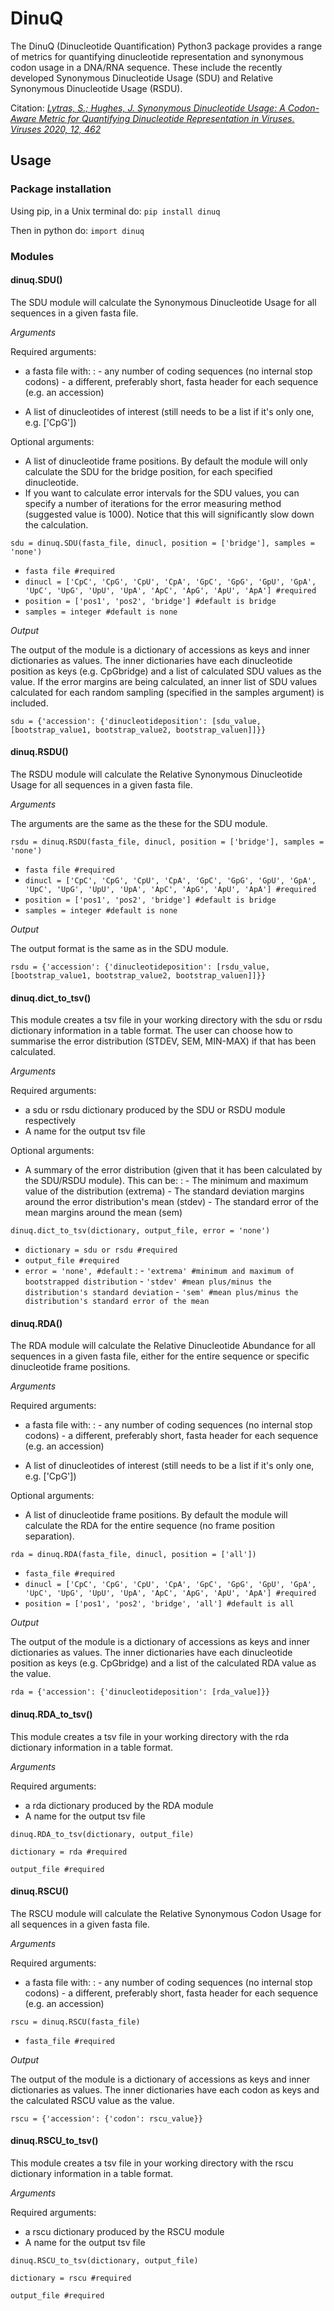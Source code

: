 DinuQ
=====

The DinuQ (Dinucleotide Quantification) Python3 package provides a range
of metrics for quantifying dinucleotide representation and synonymous
codon usage in a DNA/RNA sequence. These include the recently developed
Synonymous Dinucleotide Usage (SDU) and Relative Synonymous Dinucleotide
Usage (RSDU).

Citation: *[Lytras, S.; Hughes, J. Synonymous Dinucleotide Usage: A Codon-Aware Metric for Quantifying Dinucleotide Representation in Viruses. Viruses 2020, 12, 462](https://doi.org/10.3390/v12040462)*

Usage
-----

### Package installation

Using pip, in a Unix terminal do: `pip install dinuq`

Then in python do: `import dinuq`

### Modules

#### dinuq.SDU()

The SDU module will calculate the Synonymous Dinucleotide Usage for all
sequences in a given fasta file.



*Arguments*

Required arguments:

-   a fasta file with:
    :   -   any number of coding sequences (no internal stop codons)
        -   a different, preferably short, fasta header for each
            sequence (e.g. an accession)

-   A list of dinucleotides of interest (still needs to be a list if
    it's only one, e.g. ['CpG'])

Optional arguments:

-   A list of dinucleotide frame positions. By default the module will
    only calculate the SDU for the bridge position, for each specified
    dinucleotide.
-   If you want to calculate error intervals for the SDU values, you can
    specify a number of iterations for the error measuring method
    (suggested value is 1000). Notice that this will significantly slow
    down the calculation.

`sdu = dinuq.SDU(fasta_file, dinucl, position = ['bridge'], samples = 'none')`

-   `fasta file #required`
-   `dinucl = ['CpC', 'CpG', 'CpU', 'CpA', 'GpC', 'GpG', 'GpU', 'GpA', 'UpC', 'UpG', 'UpU', 'UpA', 'ApC', 'ApG', 'ApU', 'ApA'] #required`
-   `position = ['pos1', 'pos2', 'bridge'] #default is bridge`
-   `samples = integer #default is none`



*Output*

The output of the module is a dictionary of accessions as keys and inner
dictionaries as values. The inner dictionaries have each dinucleotide
position as keys (e.g. CpGbridge) and a list of calculated SDU values as
the value. If the error margins are being calculated, an inner list of
SDU values calculated for each random sampling (specified in the samples
argument) is included.

`sdu = {'accession': {'dinucleotideposition': [sdu_value, [bootstrap_value1, bootstrap_value2, bootstrap_valuen]]}}`



#### dinuq.RSDU()

The RSDU module will calculate the Relative Synonymous Dinucleotide
Usage for all sequences in a given fasta file.



*Arguments*

The arguments are the same as the these for the SDU module.

`rsdu = dinuq.RSDU(fasta_file, dinucl, position = ['bridge'], samples = 'none')`

-   `fasta file #required`
-   `dinucl = ['CpC', 'CpG', 'CpU', 'CpA', 'GpC', 'GpG', 'GpU', 'GpA', 'UpC', 'UpG', 'UpU', 'UpA', 'ApC', 'ApG', 'ApU', 'ApA'] #required`
-   `position = ['pos1', 'pos2', 'bridge'] #default is bridge`
-   `samples = integer #default is none`



*Output*

The output format is the same as in the SDU module.

`rsdu = {'accession': {'dinucleotideposition': [rsdu_value, [bootstrap_value1, bootstrap_value2, bootstrap_valuen]]}}`



#### dinuq.dict\_to\_tsv()

This module creates a tsv file in your working directory with the sdu or
rsdu dictionary information in a table format. The user can choose how
to summarise the error distribution (STDEV, SEM, MIN-MAX) if that has
been calculated.



*Arguments*

Required arguments:

-   a sdu or rsdu dictionary produced by the SDU or RSDU module
    respectively
-   A name for the output tsv file

Optional arguments:

-   A summary of the error distribution (given that it has been calculated by the SDU/RSDU module). This can be:
    :   -   The minimum and maximum value of the distribution (extrema)
        -   The standard deviation margins around the error
            distribution's mean (stdev)
        -   The standard error of the mean margins around the mean (sem)

`dinuq.dict_to_tsv(dictionary, output_file, error = 'none')`

-   `dictionary = sdu or rsdu #required`
-   `output_file #required`
-   `error = 'none', #default`
    :   -   `'extrema' #minimum and maximum of bootstrapped distribution`
        -   `'stdev' #mean plus/minus the distribution's standard deviation`
        -   `'sem' #mean plus/minus the distribution's standard error of the mean`



#### dinuq.RDA()

The RDA module will calculate the Relative Dinucleotide Abundance for
all sequences in a given fasta file, either for the entire sequence or
specific dinucleotide frame positions.



*Arguments*

Required arguments:

-   a fasta file with:
    :   -   any number of coding sequences (no internal stop codons)
        -   a different, preferably short, fasta header for each
            sequence (e.g. an accession)

-   A list of dinucleotides of interest (still needs to be a list if
    it's only one, e.g. ['CpG'])

Optional arguments:

-   A list of dinucleotide frame positions. By default the module will
    calculate the RDA for the entire sequence (no frame position
    separation).

`rda = dinuq.RDA(fasta_file, dinucl, position = ['all'])`

-   `fasta_file #required`
-   `dinucl = ['CpC', 'CpG', 'CpU', 'CpA', 'GpC', 'GpG', 'GpU', 'GpA', 'UpC', 'UpG', 'UpU', 'UpA', 'ApC', 'ApG', 'ApU', 'ApA'] #required`
-   `position = ['pos1', 'pos2', 'bridge', 'all'] #default is all`



*Output*

The output of the module is a dictionary of accessions as keys and inner
dictionaries as values. The inner dictionaries have each dinucleotide
position as keys (e.g. CpGbridge) and a list of the calculated RDA value
as the value.

`rda = {'accession': {'dinucleotideposition': [rda_value]}}`



#### dinuq.RDA\_to\_tsv()

This module creates a tsv file in your working directory with the rda
dictionary information in a table format.



*Arguments*

Required arguments:

-   a rda dictionary produced by the RDA module
-   A name for the output tsv file

`dinuq.RDA_to_tsv(dictionary, output_file)`

`dictionary = rda #required`

`output_file #required`



#### dinuq.RSCU()

The RSCU module will calculate the Relative Synonymous Codon Usage for
all sequences in a given fasta file.



*Arguments*

Required arguments:

-   a fasta file with:
    :   -   any number of coding sequences (no internal stop codons)
        -   a different, preferably short, fasta header for each
            sequence (e.g. an accession)

`rscu = dinuq.RSCU(fasta_file)`

-   `fasta_file #required`



*Output*

The output of the module is a dictionary of accessions as keys and inner
dictionaries as values. The inner dictionaries have each codon as keys
and the calculated RSCU value as the value.

`rscu = {'accession': {'codon': rscu_value}}`



#### dinuq.RSCU\_to\_tsv()

This module creates a tsv file in your working directory with the rscu
dictionary information in a table format.



*Arguments*

Required arguments:

-   a rscu dictionary produced by the RSCU module
-   A name for the output tsv file

`dinuq.RSCU_to_tsv(dictionary, output_file)`

`dictionary = rscu #required`

`output_file #required`

